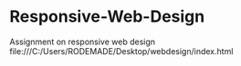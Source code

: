 # Responsive-Web-Design
Assignment on responsive web design
file:///C:/Users/RODEMADE/Desktop/webdesign/index.html
